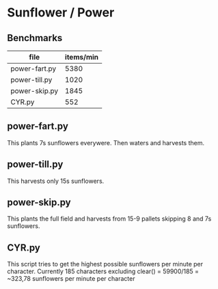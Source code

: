 # Sunflower / Power


## Benchmarks
| file          | items/min |
| ------------- | --------- |
| power-fart.py |      5380 |
| power-till.py |      1020 |
| power-skip.py |      1845 |
| CYR.py        |       552 |


## power-fart.py
This plants 7s sunflowers everywere. Then waters and harvests them.

## power-till.py
This harvests only 15s sunflowers.

## power-skip.py
This plants the full field and harvests from 15-9 pallets skipping 8 and 7s sunflowers.

## CYR.py
This script tries to get the highest possible sunflowers per minute per character.
Currently 185 characters excluding clear() = 59900/185 = ~323,78 sunflowers per minute per character
